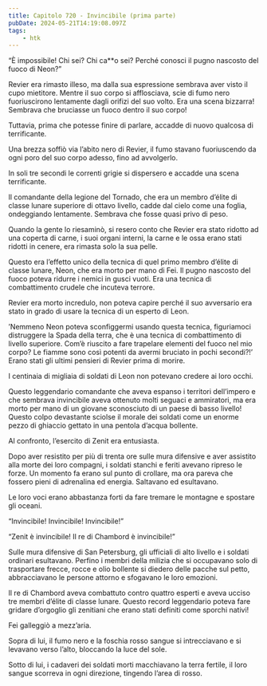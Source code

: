```yaml
---
title: Capitolo 720 - Invincibile (prima parte)
pubDate: 2024-05-21T14:19:08.097Z
tags:
    - htk
---
```


“È impossibile! Chi sei? Chi ca**o sei? Perché conosci il pugno nascosto del fuoco di Neon?”

Revier era rimasto illeso, ma dalla sua espressione sembrava aver visto il cupo mietitore. Mentre il suo corpo si afflosciava, scie di fumo nero fuoriuscirono lentamente dagli orifizi del suo volto. Era una scena bizzarra! Sembrava che bruciasse un fuoco dentro il suo corpo!

Tuttavia, prima che potesse finire di parlare, accadde di nuovo qualcosa di terrificante.

Una brezza soffiò via l’abito nero di Revier, il fumo stavano fuoriuscendo da ogni poro del suo corpo adesso, fino ad avvolgerlo.

In soli tre secondi le correnti grigie si dispersero e accadde una scena terrificante.

Il comandante della legione del Tornado, che era un membro d’élite di classe lunare superiore di ottavo livello, cadde dal cielo come una foglia, ondeggiando lentamente. Sembrava che fosse quasi privo di peso.

Quando la gente lo riesaminò, si resero conto che Revier era stato ridotto ad una coperta di carne, i suoi organi interni, la carne e le ossa erano stati ridotti in cenere, era rimasta solo la sua pelle.

Questo era l’effetto unico della tecnica di quel primo membro d’élite di classe lunare, Neon, che era morto per mano di Fei. Il pugno nascosto del fuoco poteva ridurre i nemici in gusci vuoti. Era una tecnica di combattimento crudele che incuteva terrore.

Revier era morto incredulo, non poteva capire perché il suo avversario era stato in grado di usare la tecnica di un esperto di Leon.

’Nemmeno Neon poteva sconfiggermi usando questa tecnica, figuriamoci distruggere la Spada della terra, che è una tecnica di combattimento di livello superiore. Com’è riuscito a fare trapelare elementi del fuoco nel mio corpo? Le fiamme sono così potenti da avermi bruciato in pochi secondi?!’ Erano stati gli ultimi pensieri di Revier prima di morire.

I centinaia di migliaia di soldati di Leon non potevano credere ai loro occhi.

Questo leggendario comandante che aveva espanso i territori dell’impero e che sembrava invincibile aveva ottenuto molti seguaci e ammiratori, ma era morto per mano di un giovane sconosciuto di un paese di basso livello! Questo colpo devastante sciolse il morale dei soldati come un enorme pezzo di ghiaccio gettato in una pentola d’acqua bollente.

Al confronto, l’esercito di Zenit era entusiasta.

Dopo aver resistito per più di trenta ore sulle mura difensive e aver assistito alla morte dei loro compagni, i soldati stanchi e feriti avevano ripreso le forze. Un momento fa erano sul punto di crollare, ma ora pareva che fossero pieni di adrenalina ed energia. Saltavano ed esultavano.

Le loro voci erano abbastanza forti da fare tremare le montagne e spostare gli oceani.

“Invincibile! Invincibile! Invincibile!”

“Zenit è invincibile! Il re di Chambord è invincibile!”

Sulle mura difensive di San Petersburg, gli ufficiali di alto livello e i soldati ordinari esultavano. Perfino i membri della milizia che si occupavano solo di trasportare frecce, rocce e olio bollente si diedero delle pacche sul petto, abbracciavano le persone attorno e sfogavano le loro emozioni.

Il re di Chambord aveva combattuto contro quattro esperti e aveva ucciso tre membri d’élite di classe lunare. Questo record leggendario poteva fare gridare d’orgoglio gli zenitiani che erano stati definiti come sporchi nativi!

Fei galleggiò a mezz’aria.

Sopra di lui, il fumo nero e la foschia rosso sangue si intrecciavano e si levavano verso l’alto, bloccando la luce del sole.

Sotto di lui, i cadaveri dei soldati morti macchiavano la terra fertile, il loro sangue scorreva in ogni direzione, tingendo l’area di rosso.


